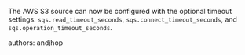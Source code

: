 The AWS S3 source can now be configured with the optional timeout settings: `sqs.read_timeout_seconds`, `sqs.connect_timeout_seconds`, and `sqs.operation_timeout_seconds`.

authors: andjhop
